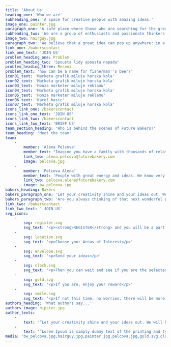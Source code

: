 ```yaml
---
title: 'About Us'
heading_one: 'Who we are'
subheading_one: 'A space for creative people with amazing ideas.'
image_one: painter.jpg
paragraph_one: 'A safe place where those who are searching for the great idea meet with the ones that have them. And where they have access not just to one amazing idea, but to several of them. A place, where the idea creators – who we call BAKERS get rewarded if their idea is selected by the client. We are a constantly growing group of bakers and creative thinkers. We believe it is important to provide a space for ideas and wonderful creations. We want to give everybody a chance to contribute. We believe the more idea makers we have, the more we can all move forward.'
subheading_two: 'We are a group of enthusiasts and passionate thinkers'
image_two: hairguy.jpg
paragraph_two: 'We believe that a great idea can pop up anywhere: in a bar, during a wonderfully peaceful weekend, while running, before going to bed, while chatting with your loved one, from a student, retiree or stay-at-home mom or dad.'
link_one: /bakerscontact
link_one_text: 'JOIN US'
problem_heading_one: Problem
problem_heading_two: 'Spousta lidy spousta napadu'
problem_heading_three: Reseni
problem_text: 'how can be a name for fisherman''s beer?'
icon01_text: 'Marketa grafik miluje horska kola'
icon02_text: 'Marketa grafik miluje horska kola'
icon03_text: 'Honza marketer miluje reklamu'
icon04_text: 'Marketa grafik miluje horska kola'
icon05_text: 'Honza marketer miluje reklamu'
icon06_text: 'Karel hasic'
icon07_text: 'Marketa grafik miluje horska kola'
icons_link_one: /bakerscontact
icons_link_one_text: 'JOIN US'
icons_link_two: /bakerscontact
icons_link_two_text: 'BRIEF US'
team_section_heading: 'Who is behind the scenes of Future Bakers?'
team_heading: 'Meet the team'
team:
    -
        member: 'Alena Pelcova'
        member_text: "Imagine you have a family with thousands of relatives. This is exactly the family Alena takes care of. Future Bakery family comprising of twenty five thousands people from the crowd. People with great energy and ideas.\r\nWe know very well that none of us is as smart as we all together. Also, that we are all creative. It’s enough to give impulse and it rolls off. This world is full of creativity, fresh and - for somebody - weird ideas and insights. Our work is to work well with this and give it all a life."
        link_two: alena.pelcova@futurebakery.com
        image: pelcova.jpg
    -
        member: 'Pelcova Alena'
        member_text: 'People with great energy and ideas. We know very well that none of us is as smart as we all together. Also, that we are all creative. It’s enough to give impulse and it rolls off. This world is full of creativity, fresh and - for somebody - weird ideas and insights. Our work is to work well with this and give it all a life. Imagine you have a family with thousands of relatives. This is exactly the family Alena takes care of. Future Bakery family comprising of twenty five thousands people from the crowd.'
        link_two: pelcova.alena@futurebakery.com
        image: bw_pelcova.jpg
bakers_heading: Bakers
bakers_paragraph_one: 'Let your creativity shine and your ideas out. We will have an abundance of great projects, that will inspire you. Help us solve them!! Have fun with it!'
bakers_paragraph_two: 'Are you always thinking of that next wonderful product or are you passionate about creativity, writing or digital design? Or you just love sharing your opinion.'
link_two: /bakerscontact
link_two_text: ' JOIN US'
svg_icons:
    -
        svg: register.svg
        svg_text: '<p><strong>REGISTER</strong> and you will be a part of our global creative family</p>'
    -
        svg: location.svg
        svg_text: '<p>Choose your Areas of Interest</p>'
    -
        svg: envelope.svg
        svg_text: '<p>Send your ideas</p>'
    -
        svg: clock.svg
        svg_text: '<p>Then you can wait and see if you are the selected baker</p>'
    -
        svg: gold.svg
        svg_text: '<p>If you are, enjoy your reward</p>'
    -
        svg: smile.svg
        svg_text: '<p>If not this time, no worries, there will be more projects</p>'
authors_heading: 'What authors say...'
authors_image: hipster.jpg
author_texts:
    -
        text: "”Let your creativity shine and your ideas out. We will have an abundance of great projects, that will inspire you. Help us solve them!! Have fun with it! Let your creativity shine and your ideas out. We will have an abundance of great projects, that will inspire you. Help us solve them!! Have fun with it! Let your creativity shine and your ideas out. We will have an abundance of great projects, that will inspire you. Help us solve them!! Have fun with it!Let your creativity shine and your ideas out. We will have an abundance of great projects, that will inspire you. Help us solve them!! Have fun with it! ”\_"
    -
        text: "”Lorem Ipsum is simply dummy text of the printing and typesetting industry. Lorem Ipsum has been the industry's standard dummy text ever since the 1500s, when an unknown printer took a galley of type and scrambled it to make a type specimen book. It has survived not only five centuries, but also the leap into electronic typesetting, remaining essentially unchanged. It was popularised in the 1960s with the release of Letraset sheets containing Lorem Ipsum passages, and more recently with desktop publishing software like Aldus PageMaker including versions of Lorem Ipsum.”\_"
media: 'bw_pelcova.jpg,hairguy.jpg,painter.jpg,pelcova.jpg,gold.svg,clock.svg,envelope.svg,register.svg,location.svg,smile.svg,hipster.jpg,kid.jpg'
---
```


